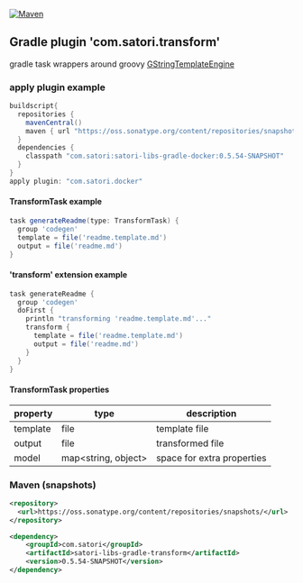 [![Maven](https://img.shields.io/nexus/s/https/oss.sonatype.org/com.satori/satori-libs-gradle-transform.svg)](https://oss.sonatype.org/content/repositories/snapshots/com/satori/satori-libs-gradle-transform/0.5.54-SNAPSHOT/)
## Gradle plugin 'com.satori.transform' 

gradle task wrappers around groovy [GStringTemplateEngine](http://docs.groovy-lang.org/next/html/documentation/template-engines.html#_gstringtemplateengine)

### apply plugin example

```gradle
buildscript{
  repositories {
    mavenCentral()
    maven { url "https://oss.sonatype.org/content/repositories/snapshots" }
  }
  dependencies {
    classpath "com.satori:satori-libs-gradle-docker:0.5.54-SNAPSHOT"
  }
}
apply plugin: "com.satori.docker"
```

#### TransformTask example
```gradle
task generateReadme(type: TransformTask) {
  group 'codegen'
  template = file('readme.template.md')
  output = file('readme.md')
}
```

#### 'transform' extension example
```gradle
task generateReadme {
  group 'codegen'
  doFirst {
    println "transforming 'readme.template.md'..."
    transform {
      template = file('readme.template.md')
      output = file('readme.md')
    }
  }
}
```

#### TransformTask properties
| property   | type                 | description                            |
|------------|----------------------|----------------------------------------|
| template   | file                 | template file                          |
| output     | file                 | transformed file                       |
| model      | map<string, object>  | space for extra properties             |


### Maven (snapshots)
```xml
<repository>
  <url>https://oss.sonatype.org/content/repositories/snapshots/</url>
</repository>
```
```xml
<dependency>
    <groupId>com.satori</groupId>
    <artifactId>satori-libs-gradle-transform</artifactId>
    <version>0.5.54-SNAPSHOT</version>
</dependency>
```
